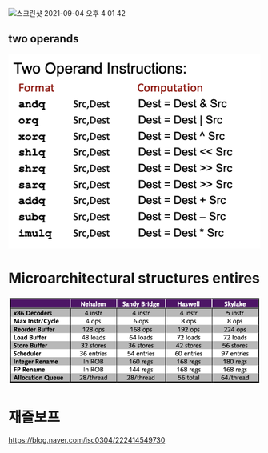 ![스크린샷 2021-09-04 오후 4 01 42](https://user-images.githubusercontent.com/67637935/132085898-1720f624-7924-4632-965b-7e492a25fa5f.png)
## two operands
![a](./a.png)
# Microarchitectural structures entires
![b](./b.png)
# 재즐보프
https://blog.naver.com/isc0304/222414549730

